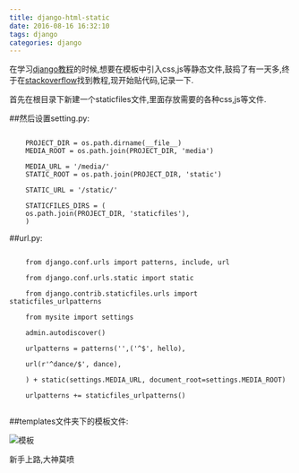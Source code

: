 ```yaml
---
title: django-html-static
date: 2016-08-16 16:32:10
tags: django
categories: django
---
```

在学习[django教程](http://djangobook.py3k.cn/2.0/)的时候,想要在模板中引入css,js等静态文件,鼓捣了有一天多,终于在[stackoverflow](http://stackoverflow.com/questions/15491727/include-css-and-javascript-in-my-django-template)找到教程,现开始贴代码,记录一下.

首先在根目录下新建一个staticfiles文件,里面存放需要的各种css,js等文件.

##然后设置setting.py:

<pre><code>
	PROJECT_DIR = os.path.dirname(__file__)
	MEDIA_ROOT = os.path.join(PROJECT_DIR, 'media')

	MEDIA_URL = '/media/'
	STATIC_ROOT = os.path.join(PROJECT_DIR, 'static')

	STATIC_URL = '/static/'

	STATICFILES_DIRS = (
    os.path.join(PROJECT_DIR, 'staticfiles'),
	)
</pre></code>

##url.py:

<pre><code>
	from django.conf.urls import patterns, include, url

	from django.conf.urls.static import static

	from django.contrib.staticfiles.urls import staticfiles_urlpatterns

	from mysite import settings

	admin.autodiscover()

	urlpatterns = patterns('',('^$', hello),

	url(r'^dance/$', dance),

	) + static(settings.MEDIA_URL, document_root=settings.MEDIA_ROOT)

	urlpatterns += staticfiles_urlpatterns()

</pre></code>

##templates文件夹下的模板文件:

![模板](../../../../imgs/django-html.png)


新手上路,大神莫喷



